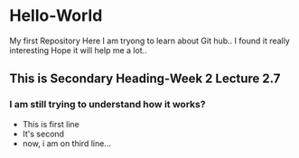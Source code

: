 Hello-World
===========

My first Repository
Here I am tryong to learn about Git hub.. I found it really interesting
Hope it will help me a lot..
## This is Secondary Heading-Week 2 Lecture 2.7
### I am still trying to understand how it works?
* This is first line
* It's second
* now, i am on third line...
